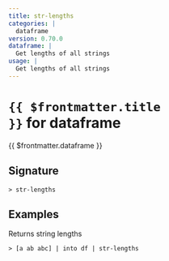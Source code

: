 ```yaml
---
title: str-lengths
categories: |
  dataframe
version: 0.70.0
dataframe: |
  Get lengths of all strings
usage: |
  Get lengths of all strings
---
```


# <code>{{ $frontmatter.title }}</code> for dataframe

<div class='command-title'>{{ $frontmatter.dataframe }}</div>

## Signature

```> str-lengths ```

## Examples

Returns string lengths
```shell
> [a ab abc] | into df | str-lengths
```
